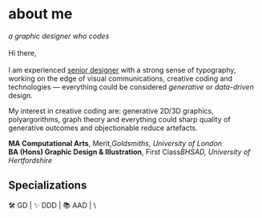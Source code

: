 <b><h1>about me</h1></b>
<i>a graphic designer who codes</i><br><br>
Hi there,<br><br>
I am experienced <u>senior designer</u> with a strong sense of typography, working on the edge of visual communications, creative coding and technologies — everything could be considered <i>generative</i> or <i>data-driven</i> design. 

My interest in creative coding are: generative 2D/3D graphics, polyargorithms, graph theory and everything could sharp quality of generative outcomes and objectionable reduce artefacts.

<b>MA Computational Arts</b>, Merit,<i>Goldsmiths, University of London</i><br>
<b>BA (Hons) Graphic Design & Illustration</b>, First Class<i>BHSAD, University of Hertfordshire</i>

## Specializations

<div>
  <span title="Generative Desing">🛠️ GD</span> |
  <span title="Data Driven Design">✨ DDD</span> |
  <span title="Algorithmic-Aided Design">📚 AAD</span> |
\</div>
